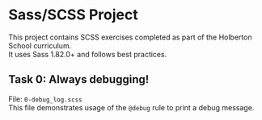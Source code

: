 # Sass/SCSS Project

This project contains SCSS exercises completed as part of the Holberton School curriculum.  
It uses Sass 1.82.0+ and follows best practices.

## Task 0: Always debugging!
File: `0-debug_log.scss`  
This file demonstrates usage of the `@debug` rule to print a debug message.